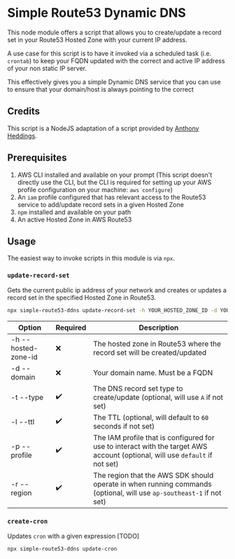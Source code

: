# Simple Route53 Dynamic DNS

This node module offers a script that allows you to create/update a record set in your Route53 Hosted Zone with your current IP address.

A use case for this script is to have it invoked via a scheduled task (i.e. `crontab`) to keep your FQDN updated with the correct and active IP address of your non static IP server.

This effectively gives you a simple Dynamic DNS service that you can use to ensure that your domain/host is always pointing to the correct 

## Credits

This script is a NodeJS adaptation of a script provided by [Anthony Heddings](https://www.cloudsavvyit.com/3103/how-to-roll-your-own-dynamic-dns-with-aws-route-53/).

## Prerequisites

1. AWS CLI installed and available on your prompt (This script doesn't directly use the CLI, but the CLI is required for setting up your AWS profile configuration on your machine: `aws configure`)
2. An `iam` profile configured that has relevant access to the Route53 service to add/update record sets in a given Hosted Zone 
3. `npm` installed and available on your path
4. An active Hosted Zone in AWS Route53

## Usage

The easiest way to invoke scripts in this module is via `npx`.

### `update-record-set`

Gets the current public ip address of your network and creates or updates a record set in the specified Hosted Zone in Route53.

```bash
npx simple-route53-ddns update-record-set -h YOUR_HOSTED_ZONE_ID -d YOUR_DOMAIN_NAME [-t RECORD_SET_TYPE -l TTL -p YOUR_IAM_PROFILE -r YOUR_AWS_REGION]
```

| Option              | Required           | Description                                                                                                                  |
| ------------------- | ------------------ | ---------------------------------------------------------------------------------------------------------------------------- |
| -h --hosted-zone-id | :x:                | The hosted zone in Route53 where the record set will be created/updated                                                      |
| -d --domain         | :x:                | Your domain name. Must be a FQDN                                                                                             |
| -t --type           | :heavy_check_mark: | The DNS record set type to create/update (optional, will use `A` if not set)                                                 |
| -l --ttl            | :heavy_check_mark: | The TTL (optional, will default to `60` seconds if not set)                                                                  |
| -p --profile        | :heavy_check_mark: | The IAM profile that is configured for use to interact with the target AWS account (optional, will use `default` if not set) |
| -r --region         | :heavy_check_mark: | The region that the AWS SDK should operate in when running commands (optional, will use `ap-southeast-1` if not set)         |

### `create-cron`

Updates `cron` with a given expression [TODO]

```bash
npx simple-route53-ddns update-cron 
```
